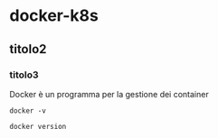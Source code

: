 # docker-k8s

## titolo2

### titolo3



Docker è un programma per la gestione dei container



```
docker -v

```


```
docker version

```
